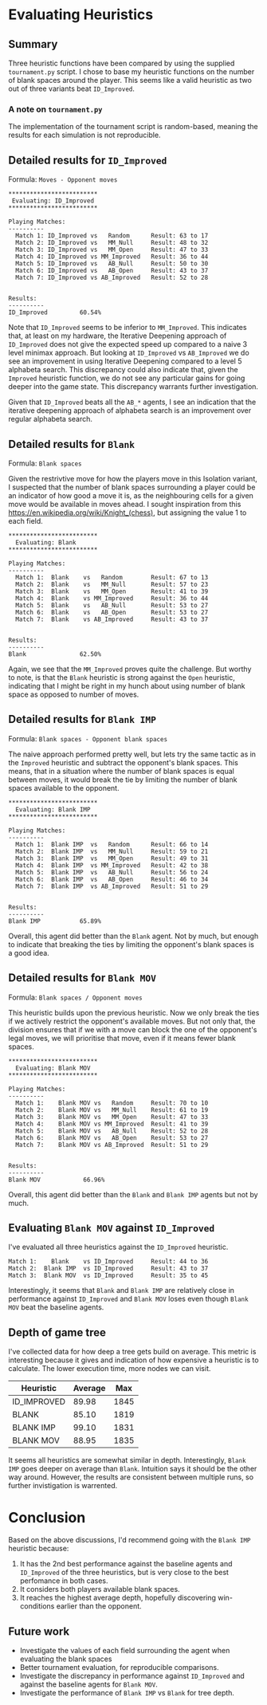 # Evaluating Heuristics

## Summary
Three heuristic functions have been compared by using the supplied `tournament.py` script. I chose to base my heuristic functions on the number of blank spaces around the player. This seems like a valid heuristic as two out of three variants beat `ID_Improved`.

### A note on `tournament.py`
The implementation of the tournament script is random-based, meaning the results for each simulation is not reproducible.

## Detailed results for `ID_Improved`
Formula: `Moves - Opponent moves`

```
*************************
 Evaluating: ID_Improved
*************************

Playing Matches:
----------
  Match 1: ID_Improved vs   Random    	Result: 63 to 17
  Match 2: ID_Improved vs   MM_Null   	Result: 48 to 32
  Match 3: ID_Improved vs   MM_Open   	Result: 47 to 33
  Match 4: ID_Improved vs MM_Improved 	Result: 36 to 44
  Match 5: ID_Improved vs   AB_Null   	Result: 50 to 30
  Match 6: ID_Improved vs   AB_Open   	Result: 43 to 37
  Match 7: ID_Improved vs AB_Improved 	Result: 52 to 28


Results:
----------
ID_Improved         60.54%
```
Note that `ID_Improved` seems to be inferior to `MM_Improved`. This indicates that, at least on my hardware, the Iterative Deepening approach of `ID_Improved` does not give the expected speed up compared to a naive 3 level minimax approach. But looking at `ID_Improved` vs `AB_Improved` we do see an improvement in using Iterative Deepening compared to a level 5 alphabeta search. This discrepancy could also indicate that, given the `Improved` heuristic function, we do not see any particular gains for going deeper into the game state. This discrepancy warrants further investigation.

Given that `ID_Improved` beats all the `AB_*` agents, I see an indication that the iterative deepening approach of alphabeta search is an improvement over regular alphabeta search.

## Detailed results for `Blank`
Formula: `Blank spaces` 

Given the restrivtive move for how the players move in this Isolation variant, I suspected that the number of blank spaces surrounding a player could be an indicator of how good a move it is, as the neighbouring cells for a given move would be available in moves ahead. I sought inspiration from this <https://en.wikipedia.org/wiki/Knight_(chess)>, but assigning the value 1 to each field. 

```
*************************
  Evaluating: Blank
*************************

Playing Matches:
----------
  Match 1:  Blank    vs   Random    	Result: 67 to 13
  Match 2:  Blank    vs   MM_Null   	Result: 57 to 23
  Match 3:  Blank    vs   MM_Open   	Result: 41 to 39
  Match 4:  Blank    vs MM_Improved 	Result: 36 to 44
  Match 5:  Blank    vs   AB_Null   	Result: 53 to 27
  Match 6:  Blank    vs   AB_Open   	Result: 53 to 27
  Match 7:  Blank    vs AB_Improved 	Result: 43 to 37


Results:
----------
Blank               62.50%
```
Again, we see that the `MM_Improved` proves quite the challenge. But worthy to note, is that the `Blank` heuristic is strong against the `Open` heuristic, indicating that I might be right in my hunch about using number of blank space as opposed to number of moves.

## Detailed results for `Blank IMP`
Formula: `Blank spaces - Opponent blank spaces`

The naive approach performed pretty well, but lets try the same tactic as in the `Improved` heuristic and subtract the opponent's blank spaces. This means, that in a situation where the number of blank spaces is equal between moves, it would break the tie by limiting the number of blank spaces available to the opponent.

```
*************************
  Evaluating: Blank IMP
*************************

Playing Matches:
----------
  Match 1:  Blank IMP  vs   Random    	Result: 66 to 14
  Match 2:  Blank IMP  vs   MM_Null   	Result: 59 to 21
  Match 3:  Blank IMP  vs   MM_Open   	Result: 49 to 31
  Match 4:  Blank IMP  vs MM_Improved 	Result: 42 to 38
  Match 5:  Blank IMP  vs   AB_Null   	Result: 56 to 24
  Match 6:  Blank IMP  vs   AB_Open   	Result: 46 to 34
  Match 7:  Blank IMP  vs AB_Improved 	Result: 51 to 29


Results:
----------
Blank IMP           65.89%
```
Overall, this agent did better than the `Blank` agent. Not by much, but enough to indicate that breaking the ties by limiting the opponent's blank spaces is a good idea.


## Detailed results for `Blank MOV`
Formula: `Blank spaces / Opponent moves`

This heuristic builds upon the previous heuristic. Now we only break the ties if we actively restrict the opponent's available moves. But not only that, the division ensures that if we with a move can block the one of the opponent's legal moves, we will prioritise that move, even if it means fewer blank spaces.

```
*************************
  Evaluating: Blank MOV
*************************

Playing Matches:
----------
  Match 1:    Blank MOV vs   Random    	Result: 70 to 10
  Match 2:    Blank MOV vs   MM_Null   	Result: 61 to 19
  Match 3:    Blank MOV vs   MM_Open   	Result: 47 to 33
  Match 4:    Blank MOV vs MM_Improved 	Result: 41 to 39
  Match 5:    Blank MOV vs   AB_Null   	Result: 52 to 28
  Match 6:    Blank MOV vs   AB_Open   	Result: 53 to 27
  Match 7:    Blank MOV vs AB_Improved 	Result: 51 to 29


Results:
----------
Blank MOV            66.96%
```
Overall, this agent did better than the `Blank` and `Blank IMP` agents but not by much. 

## Evaluating  `Blank MOV` against `ID_Improved` 
I've evaluated all three heuristics against the `ID_Improved` heuristic.

```
Match 1:    Blank    vs ID_Improved 	Result: 44 to 36
Match 2:  Blank IMP  vs ID_Improved 	Result: 43 to 37
Match 3:  Blank MOV  vs ID_Improved 	Result: 35 to 45
```

Interestingly, it seems that `Blank` and `Blank IMP` are relatively close in performance against `ID_Improved` and `Blank MOV` loses even though `Blank MOV` beat the baseline agents.

## Depth of game tree
I've collected data for how deep a tree gets build on average. This metric is interesting because it gives and indication of how expensive a heuristic is to calculate. The lower execution time, more nodes we can visit.

Heuristic | Average | Max
---------|----------|---------
 ID_IMPROVED | 89.98 | 1845
 BLANK     | 85.10 | 1819
 BLANK IMP | 99.10 | 1831
 BLANK MOV | 88.95 | 1835

It seems all heuristics are somewhat similar in depth. Interestingly, `Blank IMP` goes deeper on average than `Blank`. Intuition says it should be the other way around. However, the results are consistent between multiple runs, so further invistigation is warrented.

# Conclusion
Based on the above discussions, I'd recommend going with the `Blank IMP` heuristic because:

1. It has the 2nd best performance against the baseline agents and `ID_Improved` of the three heuristics, but is very close to the best perfomance in both cases.
2. It considers both players available blank spaces.
3. It reaches the highest average depth, hopefully discovering win-conditions earlier than the opponent.


## Future work
* Investigate the values of each field surrounding the agent when evaluating the blank spaces
* Better tournament evaluation, for reproducible comparisons.
* Investigate the discrepancy in performance against `ID_Improved` and against the baseline agents for `Blank MOV`.
* Investigate the performance of `Blank IMP` vs `Blank` for tree depth.
